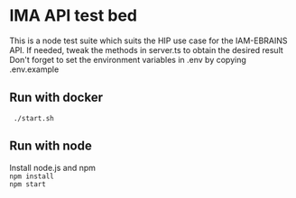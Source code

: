 # IMA API test bed

This is a node test suite which suits the HIP use case for the IAM-EBRAINS API. 
If needed, tweak the methods in server.ts to obtain the desired result
Don't forget to set the environment variables in .env by copying .env.example


## Run with docker
   ` ./start.sh`

## Run with node

Install node.js and npm  
    `npm install`  
    `npm start`  
